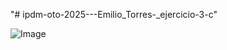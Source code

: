 "# ipdm-oto-2025---Emilio_Torres-_ejercicio-3-c" 

![Image](https://github.com/user-attachments/assets/83887e78-d4ec-4175-adc6-a2c6acae3158)
